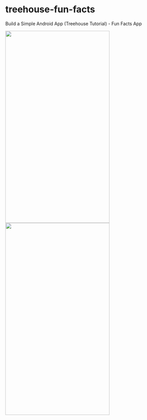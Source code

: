 # treehouse-fun-facts

Build a Simple Android App (Treehouse Tutorial) - Fun Facts App

<img src="https://user-images.githubusercontent.com/33797772/34913041-8bb020dc-f8b7-11e7-8441-8d7855ba9cfb.png"  align="left" height="600" width="325">
<img src="https://user-images.githubusercontent.com/33797772/34918049-00d9c416-f913-11e7-9840-532ac5b5989f.gif"  height="600" width="325">




